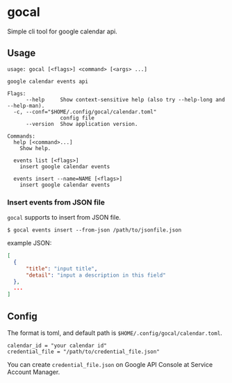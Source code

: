# gocal
Simple cli tool for google calendar api.

## Usage
```
usage: gocal [<flags>] <command> [<args> ...]

google calendar events api

Flags:
      --help     Show context-sensitive help (also try --help-long and --help-man).
  -c, --conf="$HOME/.config/gocal/calendar.toml"  
                 config file
      --version  Show application version.

Commands:
  help [<command>...]
    Show help.

  events list [<flags>]
    insert google calendar events

  events insert --name=NAME [<flags>]
    insert google calendar events

```

### Insert events from JSON file

`gocal` supports to insert from JSON file.

```
$ gocal events insert --from-json /path/to/jsonfile.json
```

example JSON:

```json
[
  {
      "title": "input title",
      "detail": "input a description in this field"
  },
  ...
]
```

## Config

The format is toml, and default path is `$HOME/.config/gocal/calendar.toml`.

```
calendar_id = "your calendar id"
credential_file = "/path/to/credential_file.json"
```

You can create `credential_file.json` on Google API Console at Service Account Manager.
